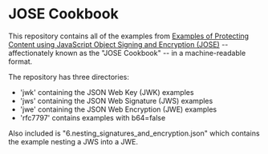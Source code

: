 # JOSE Cookbook #

This repository contains all of the examples from [Examples of Protecting Content using JavaScript Object Signing and Encryption (JOSE)](https://tools.ietf.org/html/draft-ietf-jose-cookbook) -- affectionately known as the "JOSE Cookbook" -- in a machine-readable format.

The repository has three directories:

* 'jwk' containing the JSON Web Key (JWK) examples
* 'jws' containing the JSON Web Signature (JWS) examples
* 'jwe' containing the JSON Web Encryption (JWE) examples
* 'rfc7797' contains examples with b64=false

Also included is "6.nesting_signatures_and_encryption.json" which contains the example nesting a JWS into a JWE.
